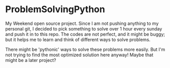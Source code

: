 # ProblemSolvingPython

My Weekend open source project. Since I am not pushing anything
to my personal git, I decided to pick something to solve over 1 hour every sunday and push it in to this repo. The codes are not perfect, and it might be buggy; but it helps me to learn and think of different ways to solve problems.

There might be 'pythonic' ways to solve these problems more easily. But I'm not trying to find the most optimized solution here anyway! Maybe that might be a later project?
